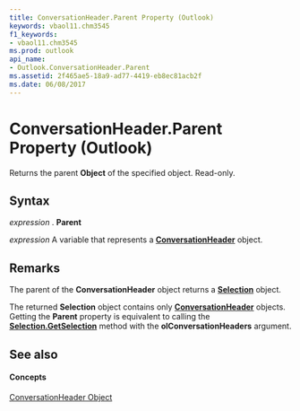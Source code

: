 ```yaml
---
title: ConversationHeader.Parent Property (Outlook)
keywords: vbaol11.chm3545
f1_keywords:
- vbaol11.chm3545
ms.prod: outlook
api_name:
- Outlook.ConversationHeader.Parent
ms.assetid: 2f465ae5-18a9-ad77-4419-eb8ec81acb2f
ms.date: 06/08/2017
---
```



# ConversationHeader.Parent Property (Outlook)

Returns the parent  **Object** of the specified object. Read-only.


## Syntax

 _expression_ . **Parent**

 _expression_ A variable that represents a **[ConversationHeader](Outlook.ConversationHeader.md)** object.


## Remarks

The parent of the  **ConversationHeader** object returns a **[Selection](Outlook.Selection.md)** object.

 The returned **Selection** object contains only **[ConversationHeader](Outlook.ConversationHeader.md)** objects. Getting the **Parent** property is equivalent to calling the **[Selection.GetSelection](selection-getselection-method-outlook.md)** method with the **olConversationHeaders** argument.


## See also


#### Concepts


[ConversationHeader Object](Outlook.ConversationHeader.md)

